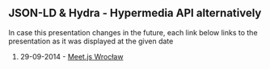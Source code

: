 ## JSON-LD & Hydra - Hypermedia API alternatively

In case this presentation changes in the future, each link below links to the presentation as it was displayed at the given date

1. 29-09-2014 - [Meet.js Wrocław](../../tree/v1-meetjs-wroclaw)
